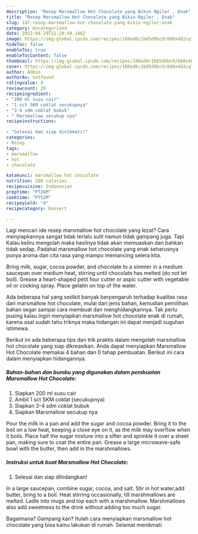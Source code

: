 ```yaml
---
description: "Resep Marsmallow Hot Chocolate yang Bikin Ngiler , Enak"
title: "Resep Marsmallow Hot Chocolate yang Bikin Ngiler , Enak"
slug: 147-resep-marsmallow-hot-chocolate-yang-bikin-ngiler-enak
category: Uncategorized
date: 2022-04-29T21:29:49.146Z
image: https://img-global.cpcdn.com/recipes/186ed6c1b85d9bc9/680x482cq70/marsmallow-hot-chocolate-foto-resep-utama.jpg
hideToc: false
enableToc: true
enableTocContent: false
thumbnail: https://img-global.cpcdn.com/recipes/186ed6c1b85d9bc9/680x482cq70/marsmallow-hot-chocolate-foto-resep-utama.jpg
cover: https://img-global.cpcdn.com/recipes/186ed6c1b85d9bc9/680x482cq70/marsmallow-hot-chocolate-foto-resep-utama.jpg
author: Admin
authorAv: notfound
ratingvalue: 4
reviewcount: 20
recipeingredient:
- "200 ml susu cair"
- "1 sct SKM coklat secukupnya"
- "3-4 sdm coklat bubuk"
- " Marsmallow secukup nya"
recipeinstructions:

- "Selesai dan siap dinikmati!"
categories:
- Resep
tags:
- marsmallow
- hot
- chocolate

katakunci: marsmallow hot chocolate 
nutrition: 200 calories
recipecuisine: Indonesian
preptime: "PT26M"
cooktime: "PT52M"
recipeyield: "4"
recipecategory: Dessert

---
```



Lagi mencari ide resep marsmallow hot chocolate yang lezat? Cara menyiapkannya sangat tidak terlalu sulit namun tidak gampang juga. Tapi Kalau keliru mengolah maka hasilnya tidak akan memuaskan dan bahkan tidak sedap. Padahal marsmallow hot chocolate yang enak seharusnya punya aroma dan cita rasa yang mampu memancing selera kita.


Bring milk, sugar, cocoa powder, and chocolate to a simmer in a medium saucepan over medium heat, stirring until chocolate has melted (do not let boil). Grease a heart-shaped petit four cutter or aspic cutter with vegetable oil or cooking spray. Place gelatin on top of the water.

Ada beberapa hal yang sedikit banyak berpengaruh terhadap kualitas rasa dari marsmallow hot chocolate, mulai dari jenis bahan, kemudian pemilihan bahan segar sampai cara membuat dan menghidangkannya. Tak perlu pusing kalau ingin menyiapkan marsmallow hot chocolate enak di rumah, karena asal sudah tahu triknya maka hidangan ini dapat menjadi suguhan istimewa.


Berikut ini ada beberapa tips dan trik praktis dalam mengolah marsmallow hot chocolate yang siap dikreasikan. Anda dapat menyiapkan Marsmallow Hot Chocolate memakai 4 bahan dan 0 tahap pembuatan. Berikut ini cara dalam menyiapkan hidangannya.

<!--inarticleads1-->

##### Bahan-bahan dan bumbu yang digunakan dalam pembuatan Marsmallow Hot Chocolate:

1. Siapkan 200 ml susu cair
1. Ambil 1 sct SKM coklat (secukupnya)
1. Siapkan 3-4 sdm coklat bubuk
1. Siapkan  Marsmallow secukup nya


Pour the milk in a pan and add the sugar and cocoa powder. Bring it to the boil on a low heat, keeping a close eye on it, as the milk may overflow when it boils. Place half the sugar mixture into a sifter and sprinkle it over a sheet pan, making sure to coat the entire pan. Grease a large microwave-safe bowl with the butter, then add in the marshmallows. 

<!--inarticleads2-->

##### Instruksi untuk buat Marsmallow Hot Chocolate:


1. Selesai dan siap dihidangkan!

In a large saucepan, combine sugar, cocoa, and salt. Stir in hot water,add butter, bring to a boil. Heat stirring occasionally, till marshmallows are melted. Ladle into mugs and top each with a marshmallow. Marshmallows also add sweetness to the drink without adding too much sugar. 

Bagaimana? Gampang kan? Itulah cara menyiapkan marsmallow hot chocolate yang bisa kamu lakukan di rumah. Selamat menikmati
